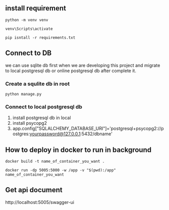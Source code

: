 
## install requirement
```angular2html
python -m venv venv
```
```angular2html
venv\Scripts\activate
```
```angular2html
pip isntall -r requirements.txt
```

## Connect to DB
we can use sqlite db first when we are developing this project and migrate to local postgresql db or online postgresql db after complete it.

### Create a squlite db in root
```angular2html
python manage.py
```

### Connect to local postgresql db
1. install postgresql db in local
2. install psycopg2
3. app.config["SQLALCHEMY_DATABASE_URI"]='postgresql+psycopg2://postgres:yourpassword@127.0.0.1:5432/dbname'

## How to deploy in docker to run in background
```angular2html
docker build -t name_of_container_you_want .
```
```angular2html
docker run -dp 5005:5000 -w /app -v "$(pwd):/app"  name_of_container_you_want
```
 
## Get api document
http://localhost:5005/swagger-ui



